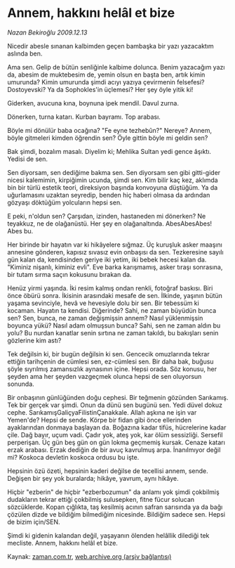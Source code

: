 # Annem, hakkını helâl et bize

*Nazan Bekiroğlu 2009.12.13*

<tr><td class="metin" colspan="2" style="padding-top: 20px; padding-left: 5px; ">Nicedir abesle sınanan kalbimden geçen bambaşka bir yazı yazacaktım aslında ben.</td></tr><tr><td class="metin" colspan="2" style="padding-top: 20px; padding-left: 5px; "><p>Ama sen. Gelip de bütün senliğinle kalbime dolunca. Benim yazacağım yazı da, abesim de muktebesim de, yemin olsun en başta ben, artık kimin umurunda? Kimin umurunda şimdi acıyı yazıya çevirmenin felsefesi? Dostoyevski? Ya da Sophokles'in üçlemesi? Her şey öyle yitik ki!
<p>Giderken, avucuna kına, boynuna ipek mendil. Davul zurna.
<p>Dönerken, turna katarı. Kurban bayramı. Top arabası.
<p>Böyle mi dönülür baba ocağına? "Fe eyne tezhebûn?" Nereye? Annem, böyle gitmeleri kimden öğrendin sen? Öyle gittin böyle mi geldin sen?
<p>Bak şimdi, bozalım masalı. Diyelim ki; Mehlika Sultan yedi gence âşıktı. Yedisi de sen.
<p>Sen diyorsam, sen dediğime bakma sen. Sen diyorsam sen gibi gitti-gider nicesi kalemimin, kirpiğimin ucunda, şimdi sen. Kim bilir kaç kez, aklımda bin bir türlü estetik teori, direksiyon başında konvoyuna düştüğüm. Ya da uğurlamasını uzaktan seyredip, benden hiç haberi olmasa da ardından gözyaşı döktüğüm yolcuların hepsi sen.
<p>E peki, n'oldun sen? Çarşıdan, izinden, hastaneden mi dönerken? Ne teyakkuz, ne de olağanüstü. Her şey en olağanaltında. AbesAbesAbes! Abes bu.
<p>Her birinde bir hayatın var ki hikâyelere sığmaz. Üç kuruşluk asker maaşını annesine gönderen, kapısız sıvasız evin onbaşısı da sen. Tezkeresine sayılı gün kalan da, kendisinden geriye iki yetim, iki bebek hecesi kalan da. "Kiminiz nişanlı, kiminiz evli". Eve barka karışmamış, asker tıraşı sonrasına, bir tutam sırma saçın kokusunu bırakan da.
<p>Henüz yirmi yaşında. İki resim kalmış ondan renkli, fotoğraf baskısı. Biri önce öbürü sonra. İkisinin arasındaki mesafe de sen. İlkinde, yaşının bütün yaşama sevinciyle, hevâ ve hevesiyle dolu bir sen. Bir tebessüm ki kocaman. Hayatın ta kendisi. Diğerinde? Sahi, ne zaman büyüdün bunca sen? Sen, bunca, ne zaman değişmişsin annem? Nasıl yüklenmişsin boyunca yükü? Nasıl adam olmuşsun bunca? Sahi, sen ne zaman aldın bu yolu? Bu nurdan kanatlar senin sırtına ne zaman takıldı, bu bakışları senin gözlerine kim astı?
<p>Tek değilsin ki, bir bugün değilsin ki sen. Gencecik omuzlarında tekrar ettiğin tarihçenin de cümlesi sen, ez-cümlesi sen. Bir daha bak, buğusu şöyle sıyrılmış zamansızlık aynasının içine. Hepsi orada. Söz konusu, her şeyden ama her şeyden vazgeçmek olunca hepsi de sen oluyorsun sonunda.
<p>Bir onbaşının günlüğünden doğu cephesi. Bir teğmenin gözünden Sarıkamış. Tek bir gerçek var şimdi. Onun da dünü sen bugünü sen. Yedi düvel dokuz cephe. SarıkamışGaliçyaFilistinÇanakkale. Allah aşkına ne işin var Yemen'de? Hepsi de sende. Körpe bir fidan gibi önce ellerinden ayaklarından donmaya başlayan da. Boğazına kadar tifüs, hücrelerine kadar çile. Dağ bayır, uçum vadi. Çadır yok, ateş yok, kar ölüm sessizliği. Sersefil perperişan. Üç gün beş gün on gün lokma geçmemiş kursak. Cenaze katarı erzak arabası. Erzak dediğin de bir avuç kavrulmuş arpa. İnanılmıyor değil mi? Koskoca devletin koskoca ordusu bu işte.
<p>Hepsinin özü özeti, hepsinin kaderi değilse de tecellisi annem, sende. Değişen bir şey yok buralarda; hikâye, yavrum, aynı hikâye.
<p>Hiçbir "ezberin" de hiçbir "ezberbozumun" da anlamı yok şimdi çokbilmiş dudakların tekrar ettiği çokbilmiş sulusepken, fitne fücur solucan sözcüklerde. Kopan çığlıkta, taş kesilmiş acının safran sarısında ya da bağı çözülen dizde ve bildiğim bilmediğim nicesinde. Bildiğim sadece sen. Hepsi de bizim için/SEN.
<p>Şimdi ki gidenin kalandan değil, yaşayanın ölenden helâllik dilediği tek mecliste. Annem, hakkını helâl et bize. <br/></p></p></p></p></p></p></p></p></p></p></p></p></p></p></td></tr>

Kaynak: [zaman.com.tr](http://zaman.com.tr/yazar.do?yazino=926627), [web.archive.org (arşiv bağlantısı)](http://web.archive.org/web/20091214205944/http://zaman.com.tr:80/yazar.do?yazino=926627)
